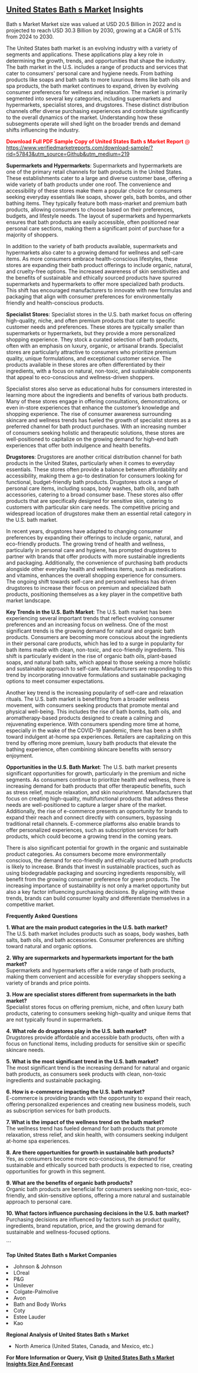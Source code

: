 <h2><a href="https://www.verifiedmarketreports.com/download-sample/?rid=57843&amp;utm_source=Github&amp;utm_medium=219" target="_blank">United States Bath s Market</a> Insights</h2><p>Bath s Market Market size was valued at USD 20.5 Billion in 2022 and is projected to reach USD 30.3 Billion by 2030, growing at a CAGR of 5.1% from 2024 to 2030.</p><p> <p>The United States bath market is an evolving industry with a variety of segments and applications. These applications play a key role in determining the growth, trends, and opportunities that shape the industry. The bath market in the U.S. includes a range of products and services that cater to consumers' personal care and hygiene needs. From bathing products like soaps and bath salts to more luxurious items like bath oils and spa products, the bath market continues to expand, driven by evolving consumer preferences for wellness and relaxation. The market is primarily segmented into several key categories, including supermarkets and hypermarkets, specialist stores, and drugstores. These distinct distribution channels offer diverse purchasing experiences and contribute significantly to the overall dynamics of the market. Understanding how these subsegments operate will shed light on the broader trends and demand shifts influencing the industry. <p><span class=""><span style="color: #ff0000;"><strong>Download Full PDF Sample Copy of United States Bath s Market Report</strong> @ </span><a href="https://www.verifiedmarketreports.com/download-sample/?rid=57843&amp;utm_source=Github&amp;utm_medium=219" target="_blank">https://www.verifiedmarketreports.com/download-sample/?rid=57843&amp;utm_source=Github&amp;utm_medium=219</a></span></p></p> <p><strong>Supermarkets and Hypermarkets</strong>: Supermarkets and hypermarkets are one of the primary retail channels for bath products in the United States. These establishments cater to a large and diverse customer base, offering a wide variety of bath products under one roof. The convenience and accessibility of these stores make them a popular choice for consumers seeking everyday essentials like soaps, shower gels, bath bombs, and other bathing items. They typically feature both mass-market and premium bath products, allowing consumers to choose based on their preferences, budgets, and lifestyle needs. The layout of supermarkets and hypermarkets ensures that bath products are easily accessible, often positioned near personal care sections, making them a significant point of purchase for a majority of shoppers. <p>In addition to the variety of bath products available, supermarkets and hypermarkets also cater to a growing demand for wellness and self-care items. As more consumers embrace health-conscious lifestyles, these stores are expanding their bath product offerings to include organic, natural, and cruelty-free options. The increased awareness of skin sensitivities and the benefits of sustainable and ethically sourced products have spurred supermarkets and hypermarkets to offer more specialized bath products. This shift has encouraged manufacturers to innovate with new formulas and packaging that align with consumer preferences for environmentally friendly and health-conscious products.</p> <p><strong>Specialist Stores</strong>: Specialist stores in the U.S. bath market focus on offering high-quality, niche, and often premium products that cater to specific customer needs and preferences. These stores are typically smaller than supermarkets or hypermarkets, but they provide a more personalized shopping experience. They stock a curated selection of bath products, often with an emphasis on luxury, organic, or artisanal brands. Specialist stores are particularly attractive to consumers who prioritize premium quality, unique formulations, and exceptional customer service. The products available in these stores are often differentiated by their ingredients, with a focus on natural, non-toxic, and sustainable components that appeal to eco-conscious and wellness-driven shoppers. <p>Specialist stores also serve as educational hubs for consumers interested in learning more about the ingredients and benefits of various bath products. Many of these stores engage in offering consultations, demonstrations, or even in-store experiences that enhance the customer’s knowledge and shopping experience. The rise of consumer awareness surrounding skincare and wellness trends has fueled the growth of specialist stores as a preferred channel for bath product purchases. With an increasing number of consumers seeking holistic and therapeutic solutions, these stores are well-positioned to capitalize on the growing demand for high-end bath experiences that offer both indulgence and health benefits.</p> <p><strong>Drugstores</strong>: Drugstores are another critical distribution channel for bath products in the United States, particularly when it comes to everyday essentials. These stores often provide a balance between affordability and accessibility, making them a go-to destination for consumers looking for functional, budget-friendly bath products. Drugstores stock a range of personal care items, including soaps, body washes, bath oils, and bath accessories, catering to a broad consumer base. These stores also offer products that are specifically designed for sensitive skin, catering to customers with particular skin care needs. The competitive pricing and widespread location of drugstores make them an essential retail category in the U.S. bath market. <p>In recent years, drugstores have adapted to changing consumer preferences by expanding their offerings to include organic, natural, and eco-friendly products. The growing trend of health and wellness, particularly in personal care and hygiene, has prompted drugstores to partner with brands that offer products with more sustainable ingredients and packaging. Additionally, the convenience of purchasing bath products alongside other everyday health and wellness items, such as medications and vitamins, enhances the overall shopping experience for consumers. The ongoing shift towards self-care and personal wellness has driven drugstores to increase their focus on premium and specialized bath products, positioning themselves as a key player in the competitive bath market landscape.</p> <p><strong>Key Trends in the U.S. Bath Market</strong>: The U.S. bath market has been experiencing several important trends that reflect evolving consumer preferences and an increasing focus on wellness. One of the most significant trends is the growing demand for natural and organic bath products. Consumers are becoming more conscious about the ingredients in their personal care products, which has led to a surge in popularity for bath items made with clean, non-toxic, and eco-friendly ingredients. This shift is particularly evident in the rise of organic bath oils, plant-based soaps, and natural bath salts, which appeal to those seeking a more holistic and sustainable approach to self-care. Manufacturers are responding to this trend by incorporating innovative formulations and sustainable packaging options to meet consumer expectations. <p>Another key trend is the increasing popularity of self-care and relaxation rituals. The U.S. bath market is benefitting from a broader wellness movement, with consumers seeking products that promote mental and physical well-being. This includes the rise of bath bombs, bath oils, and aromatherapy-based products designed to create a calming and rejuvenating experience. With consumers spending more time at home, especially in the wake of the COVID-19 pandemic, there has been a shift toward indulgent at-home spa experiences. Retailers are capitalizing on this trend by offering more premium, luxury bath products that elevate the bathing experience, often combining skincare benefits with sensory enjoyment.</p> <p><strong>Opportunities in the U.S. Bath Market</strong>: The U.S. bath market presents significant opportunities for growth, particularly in the premium and niche segments. As consumers continue to prioritize health and wellness, there is increasing demand for bath products that offer therapeutic benefits, such as stress relief, muscle relaxation, and skin nourishment. Manufacturers that focus on creating high-quality, multifunctional products that address these needs are well-positioned to capture a larger share of the market. Additionally, the rise of e-commerce presents an opportunity for brands to expand their reach and connect directly with consumers, bypassing traditional retail channels. E-commerce platforms also enable brands to offer personalized experiences, such as subscription services for bath products, which could become a growing trend in the coming years. <p>There is also significant potential for growth in the organic and sustainable product categories. As consumers become more environmentally conscious, the demand for eco-friendly and ethically sourced bath products is likely to increase. Brands that invest in sustainable practices, such as using biodegradable packaging and sourcing ingredients responsibly, will benefit from the growing consumer preference for green products. The increasing importance of sustainability is not only a market opportunity but also a key factor influencing purchasing decisions. By aligning with these trends, brands can build consumer loyalty and differentiate themselves in a competitive market.</p> <p><strong>Frequently Asked Questions</strong></p> <p><strong>1. What are the main product categories in the U.S. bath market?</strong><br> The U.S. bath market includes products such as soaps, body washes, bath salts, bath oils, and bath accessories. Consumer preferences are shifting toward natural and organic options.</p> <p><strong>2. Why are supermarkets and hypermarkets important for the bath market?</strong><br> Supermarkets and hypermarkets offer a wide range of bath products, making them convenient and accessible for everyday shoppers seeking a variety of brands and price points.</p> <p><strong>3. How are specialist stores different from supermarkets in the bath market?</strong><br> Specialist stores focus on offering premium, niche, and often luxury bath products, catering to consumers seeking high-quality and unique items that are not typically found in supermarkets.</p> <p><strong>4. What role do drugstores play in the U.S. bath market?</strong><br> Drugstores provide affordable and accessible bath products, often with a focus on functional items, including products for sensitive skin or specific skincare needs.</p> <p><strong>5. What is the most significant trend in the U.S. bath market?</strong><br> The most significant trend is the increasing demand for natural and organic bath products, as consumers seek products with clean, non-toxic ingredients and sustainable packaging.</p> <p><strong>6. How is e-commerce impacting the U.S. bath market?</strong><br> E-commerce is providing brands with the opportunity to expand their reach, offering personalized experiences and creating new business models, such as subscription services for bath products.</p> <p><strong>7. What is the impact of the wellness trend on the bath market?</strong><br> The wellness trend has fueled demand for bath products that promote relaxation, stress relief, and skin health, with consumers seeking indulgent at-home spa experiences.</p> <p><strong>8. Are there opportunities for growth in sustainable bath products?</strong><br> Yes, as consumers become more eco-conscious, the demand for sustainable and ethically sourced bath products is expected to rise, creating opportunities for growth in this segment.</p> <p><strong>9. What are the benefits of organic bath products?</strong><br> Organic bath products are beneficial for consumers seeking non-toxic, eco-friendly, and skin-sensitive options, offering a more natural and sustainable approach to personal care.</p> <p><strong>10. What factors influence purchasing decisions in the U.S. bath market?</strong><br> Purchasing decisions are influenced by factors such as product quality, ingredients, brand reputation, price, and the growing demand for sustainable and wellness-focused options.</p> ```</p><p><strong>Top United States Bath s Market Companies</strong></p><div data-test-id=""><p><li>Johnson & Johnson</li><li> LOreal</li><li> P&G</li><li> Unilever</li><li> Colgate-Palmolive</li><li> Avon</li><li> Bath and Body Works</li><li> Coty</li><li> Estee Lauder</li><li> Kao</li></p><div><strong>Regional Analysis of&nbsp;United States Bath s Market</strong></div><ul><li dir="ltr"><p dir="ltr">North America&nbsp;(United States, Canada, and Mexico, etc.)</p></li></ul><p><strong>For More Information or Query, Visit @&nbsp;</strong><strong><a href="https://www.verifiedmarketreports.com/product/global-bath-s-market-2018-by-manufacturers-regions-type-and-application-forecast-to-2023/?utm_source=Github&amp;utm_medium=219" target="_blank">United States Bath s Market Insights Size And Forecast</a></strong></p></div>
